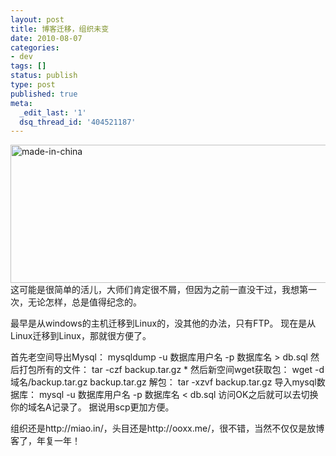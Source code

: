 ```yaml
---
layout: post
title: 博客迁移，组织未变
date: 2010-08-07
categories:
- dev
tags: []
status: publish
type: post
published: true
meta:
  _edit_last: '1'
  dsq_thread_id: '404521187'
---
```

<a href="http://www.yeahxj.com/wp-content/uploads/made-in-china.jpg"><img src="http://www.yeahxj.com/wp-content/uploads/made-in-china.jpg" alt="made-in-china" title="made-in-china" width="600" height="221" class="size-full wp-image-317" /></a>
这可能是很简单的活儿，大师们肯定很不屑，但因为之前一直没干过，我想第一次，无论怎样，总是值得纪念的。

最早是从windows的主机迁移到Linux的，没其他的办法，只有FTP。
现在是从Linux迁移到Linux，那就很方便了。

首先老空间导出Mysql：
mysqldump -u 数据库用户名 -p 数据库名 > db.sql
然后打包所有的文件：
tar -czf backup.tar.gz *
然后新空间wget获取包：
wget -d 域名/backup.tar.gz backup.tar.gz
解包：
tar -xzvf backup.tar.gz
导入mysql数据库：
mysql -u 数据库用户名 -p 数据库名 < db.sql
访问OK之后就可以去切换你的域名A记录了。
据说用scp更加方便。

组织还是http://miao.in/，头目还是http://ooxx.me/，很不错，当然不仅仅是放博客了，年复一年！
